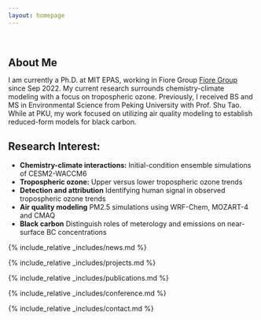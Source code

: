 ```yaml
---
layout: homepage
---
```


<h1 id="about-me"></h1>

<h2 style="margin: 60px 0px 10px;">About Me</h2>

I am currently a Ph.D. at MIT EPAS, working in Fiore Group [Fiore Group](https://www.teampaccc.mit.edu) since Sep 2022. My current research surrounds chemistry-climate modeling with a focus on tropospheric ozone. Previously, I received BS and MS in Environmental Science from Peking University with Prof. Shu Tao. While at PKU, my work focused on utilizing air quality modeling to establish reduced-form models for black carbon.

## Research Interest:
- **Chemistry-climate interactions:** Initial-condition ensemble simulations of CESM2-WACCM6
- **Tropospheric ozone:** Upper versus lower tropospheric ozone trends
- **Detection and attribution** Identifying human signal in observed tropospheric ozone trends
- **Air quality modeling** PM2.5 simulations using WRF-Chem, MOZART-4 and CMAQ
- **Black carbon** Distinguish roles of meterology and emissions on near-surface BC concentrations

{% include_relative _includes/news.md %}

{% include_relative _includes/projects.md %}

{% include_relative _includes/publications.md %}

{% include_relative _includes/conference.md %}

{% include_relative _includes/contact.md %}
<!-- <strong style="color:#e74d3c; font-weight:600"><strong style="color:#e74d3c; font-weight:600">I am currently on the 2023-2024 academic job market, looking for faculty positions in CS, CSE, ECE, IEOR, etc., related to Artificial Intelligence, Computer Vision, and Machine Learning. Please feel free to contact me if you are interested. I am also happy to give talks on my research in related seminars.</strong></strong> -->


<!-- 
{% include_relative _includes/publications.md %}

{% include_relative _includes/teaching.md %}

{% include_relative _includes/talks.md %}

{% include_relative _includes/services.md %}


 -->
